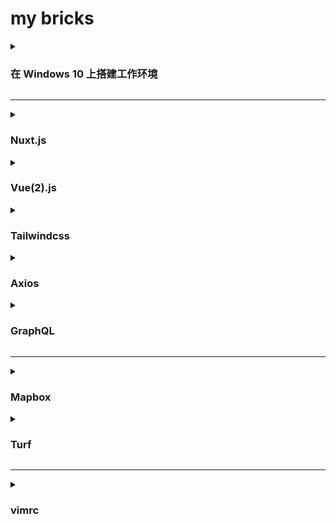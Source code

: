 # my bricks

<details><summary><h3>在 Windows 10 上搭建工作环境</h3></summary>

1. #### 安装 WSL2 和 Ubuntu 20
在我当前的 Windows 10 版本上，用管理员身份打开 Powershell 程序，并且运行 `wsl --install` 命令，会自动安装 WSL(2) 环境，默认情况下也会同时安装好 Ubuntu 20。
2. #### WSL Ubuntu 安装开发环境
由于 WSL2 目前并不支持 snap，所以建议通过 nvm 来安装 node。如果安装 nvm 遇到 `curl: (7) Failed to connect to raw.githubusercontent.com port 443: Connection refused` 问题，主要是 DNS 受到污染，可以修改本地 DNS 为 `8.8.8.8` 和 `8.8.4.4` 来解决。
3. #### 安装开发工具
在 WSL 环境下，建议使用 Visual Studio Code 编辑器。同时，为了让它和 WSL 能正常配合工作，还需要给它安装 Remote WSL 扩展。在安装完 Remote WSL 扩展之后，可能有必要在 Powershell 中运行 `wsl.exe --shutdown` 命令重启 WSL。
4. #### 配置 Github
详情参考 github 官方文档。
</details>

----

<details><summary><h3>Nuxt.js</h3></summary>

- Nuxt.js
  * assets/
  * components/
  * layouts/
  * middleware/
  * pages/
  * plugins/
  * static/
  * store/
  * nuxt.config.js
</details>

<details><summary><h3>Vue(2).js</h3></summary>

- Vue.js
  * Component
    - name
    - props
    - components
    - mixins[]
    - data()
      - {}
    - computed
      - {}
    - methods
      - {}
    - watch
      - {}
    - beforeCreate()
    - created()
    - beforeMount()
    - mounted()
    - beforeUpdate()
    - updated()
    - beforeDestroy()
    - destroyed()
  * Store(vuex)
    - state()
      - {}
    - getters
      - {}
    - mutations
      - {}
    - actions
      - {}
    - modules
      - {}
</details>

<details><summary><h3>Tailwindcss</h3></summary>

#### 安装 Tailwindcss 及适用于 nuxt 2 的相关依赖

```
yarn add -D tailwindcss postcss@latest autoprefixer@latest @nuxt/postcss8
npx tailwindcss init  // 该命令会自动创建 tailwind.config.js 文件
```

#### 更新 nuxt.config.js 配置

```
export default {
  /**
   * 其他配置
   */
  css: [

    // 新增配置
    '@/assets/css/main.css'
  ],

  buildModules: [

    // 新增配置
    '@nuxt/postcss8'

    /**
    * 如果项目是通过 `yarn create nuxt-app appName` 方式创建的，
    * 并且在创建过程中已选择了集成 tailwindcss；则需要把以下模块移除。
    * 说明：由于 nuxt 2 集成的 tailwindcss 版本较低，不建议使用。
    */
    // '@nuxtjs/tailwindcss'
  ],

  build: {

    /**
    * 新增 postcss 配置
    */
    postcss: {
      plugins: {
        tailwindcss: {},
        autoprefixer: {}
      }
    }
  }
}
```

#### 更新 tailwind.config.js

```
module.exports = {
  content: [

    /**
     * 新增以下配置
     */
    './components/**/*.{js,vue,ts}',
    './layouts/**/*.vue',
    './pages/**/*.vue',
    './plugins/**/*.{js,ts}',
    './nuxt.config.{js,ts}'

  ],
  theme: {
    extend: {}
  },
  plugins: []
}
```

#### 创建 assets/css/main.css 文件

```
@tailwind base;
@tailwind components;
@tailwind utilities;
```

参考文档：[Install Tailwind CSS with Nuxt.js](https://tailwindcss.com/docs/guides/nuxtjs)
</details>

<details><summary><h3>Axios</h3></summary>

...

</details>

<details><summary><h3>GraphQL</h3></summary>

...

</details>

----

<details><summary><h3>Mapbox</h3></summary>

...

</details>

<details><summary><h3>Turf</h3></summary>

...

</details>

----

<details><summary><h3>vimrc</h3></summary>

```
" Enable filetype plugins
filetype plugin on
filetype indent on

" Set to auto read when a file is changed from the outside
set autoread
au FocusGained,BufEnter * checktime

" Ignore compiled files
set wildignore=*.o,*~,*.pyc
if has("win16") || has("win32")
    set wildignore+=.git\*,.hg\*,.svn\*
else
    set wildignore+=*/.git/*,*/.hg/*,*/.svn/*,*/.DS_Store
endif

" Always show current position
set ruler

" Always show line numbers
set number

" Configure backspace so it acts as it should act
set backspace=eol,start,indent
set whichwrap+=<,>,h,l

" Ignore case when searching
set ignorecase

" When searching try to be smart about cases
set smartcase

" Highlight search results
set hlsearch

" Makes search act like search in modern browsers
set incsearch

" Don't redraw while executing macros (good performance config)
set lazyredraw

" For regular expressions turn magic on
set magic

" Enable syntax highlighting
syntax enable
" set termguicolors
colorscheme default

" Set utf8 as standard encoding and en_US as the standard language
set encoding=utf8

" Use Unix as the standard file type
set ffs=unix,dos,mac

" Turn backup off, since most stuff is in SVN, git etc. anyway...
set nobackup
set nowb
set noswapfile

" Use spaces instead of tabs
set expandtab

" Be smart when using tabs ;)
set smarttab

" 1 tab == 4 spaces
set shiftwidth=2
set tabstop=2

" Linebreak on 500 characters
set lbr
set tw=500

set ai "Auto indent
set si "Smart indent
set wrap "Wrap lines

hi Visual term=reverse cterm=reverse guibg=Grey

hi CursorLine cterm=bold ctermbg=none ctermfg=none
hi CursorLineNr cterm=bold ctermbg=none ctermfg=none

hi TabLine cterm=none ctermbg=none ctermfg=none
hi TabLineFill cterm=none ctermbg=none ctermfg=none
hi TabLineSel cterm=reverse ctermbg=none ctermfg=red

hi Folded cterm=none ctermbg=none ctermfg=none
hi FoldColumn cterm=none ctermbg=none ctermfg=none

" Go to tab by number
noremap <leader>1 1gt
noremap <leader>2 2gt
noremap <leader>3 3gt
noremap <leader>4 4gt
noremap <leader>5 5gt
noremap <leader>6 6gt
noremap <leader>7 7gt
noremap <leader>8 8gt
noremap <leader>9 9gt
noremap <leader>0 :tablast<cr>

noremap <C-e> :Explore
noremap <C-t> :tabedit
```
</details>